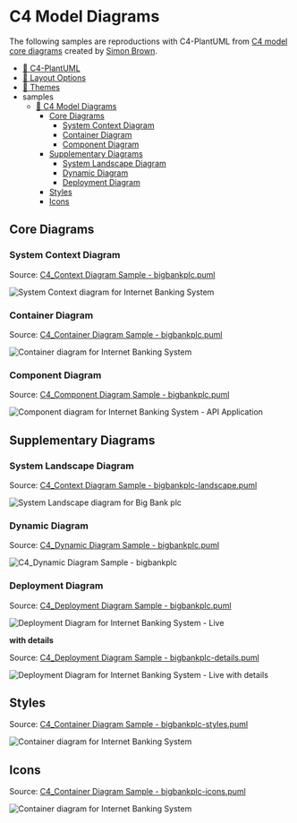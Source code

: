 # C4 Model Diagrams

The following samples are reproductions with C4-PlantUML from [C4 model core diagrams](https://c4model.com/#coreDiagrams) created by [Simon Brown](https://simonbrown.je/).

- [📄 C4-PlantUML](../README.md#c4-plantuml)
- [📄 Layout Options](../LayoutOptions.md#layout-options)
- [📄 Themes](../Themes.md#themes)
- samples
  - [📄 C4 Model Diagrams](#c4-model-diagrams)
    - [Core Diagrams](#core-diagrams)
      - [System Context Diagram](#system-context-diagram)
      - [Container Diagram](#container-diagram)
      - [Component Diagram](#component-diagram)
    - [Supplementary Diagrams](#supplementary-diagrams)
      - [System Landscape Diagram](#system-landscape-diagram)
      - [Dynamic Diagram](#dynamic-diagram)
      - [Deployment Diagram](#deployment-diagram)
    - [Styles](#styles)
    - [Icons](#icons)

## Core Diagrams

### System Context Diagram

Source: [C4_Context Diagram Sample - bigbankplc.puml](C4_Context%20Diagram%20Sample%20-%20bigbankplc.puml)

![System Context diagram for Internet Banking System](https://www.plantuml.com/plantuml/png/VL7DZjfC4BpxAVhZyh4I2vUSSjfTWfALO8C2ACh9QiOD7Z4_QBeTuEtJDiQ1iCdDqrrLNLL-Oi4abNVPVpOOLnK4fSYUFuv62G_3hPMoMbTCoSGW56HeeX_jR38bIpaQVtYSEmoocar7TDHzGOKEyx62zJtSryB_GnMKvPKDKX9iedFnOCCMd0q460guMTl4-XL1huAB1fqxgKPdxq_vRFhyu-jgcNz_NNx9fvFFaxTF_OSi4okEO75Y8Gyj0GgBsuHUBIHurL4A9F22OQTkMcoMpIbn37rJiKHFQG2zymHT1nstkvukd-62XBXf4gmLDO23LWVxbjdC08s9LH0UzXwoyxN--goOS_DKkR_OQYxLlN5tZkkIVbewW0qQoAFO603NiMgAjEdswA1fskEEO8ydJwsFraW-EKhVetM_dKmUwpTmTt-fsMnZJmFDh4cHuqPWSZGbXYq1NHEwZ9rqs6Zrf3gpo_Sx6HSI4p6WSvSsZGwWhUcTf5qRWwkaaZ0mcXgcBnBJ9Fr6xkgltZM_OcA5AIf_GRExWjxsig1GS1kMGMBBUIExBTSntVtIVx2RnBFb_2nnp-nAwzmzARtoxXS0 "System Context diagram for Internet Banking System")

### Container Diagram

Source: [C4_Container Diagram Sample - bigbankplc.puml](C4_Container%20Diagram%20Sample%20-%20bigbankplc.puml)

![Container diagram for Internet Banking System](https://www.plantuml.com/plantuml/png/bLJ1RkCs4BtxAwRfeLv0YL6WfvxMiOqcMpjHLqwpFGaZQYmHeKY1fEmOHV-zGqMHB7k1j3VfQUQznpT3VNOUhMygDVb1Qg6QdA3qldQ_pcOM3pU5z6MJDOwiCDgJzZV2LBCNQKNfV3bR_78TAzJ-QREUqIj_pobdC5rmCKfDzgOEr3z1excludxm9S7EA6KEKXUWk0XGvp3wBAtZ9mEi2ye8LEh87Bt1Im7-kfx_zVYqJRUFSRfyV7wOVXgmUP8clw-sYpi6E-ZvVdkNhbU_hHwM34wyz8gW9uLSOc6nOgCMxhKdgyd3BUgNu3avEa_LP1AJTKPFHUEygSX6iEYVhkRm3eFPjOVAk3k20-S9TTk8giK0XJ2DzkwAVRnHfxSCv6YFK_4pSvqRkFe4Vqy0OF0xFL2MObrpyJDbCAzh9GLwQVGLGrzmZn4ajGtcDtyk0hOa9VTiexNcFDSAw2RSZYF0lMxsVl1upYR7ogv6faluiwBh60iAwk-gYR2ozX7CTT4ej06EhTdBd1oWKjzNsV6k1Ekef3-6BH1D6wI3lSJG8YtmUI6pvk38NZYgJ2OLTN5imallQV5Z1D-mGavYx0MKhAId75oJEV8yi__ipLsOUpC0EUsbe7DxosoQeySC7OKnT8_1JVB76aRltbZs5kuUM2gaynPP6gJchQpQwKPGecFNsFWIXAMSj9UeN1IMYfm3PGf-8IzkBcBAKBoGpZad6VOrll_-sYmDbzcXRvJR1_c4I9YOfV_fLtlrwgTKeLIfQm6cMrrl-BsxLe5_oz7BbXeLRAImnfcTXzMhA54N16-TJ7l2sJaOM9bJxonMT7PlXsZR5UmcBHZeJt6IC61c6Z-CEUglQmJUedROddS8UVALrCalORYOJuvSqBxRRkE42yTrhiOFQxh57kWwkVI1P55cPlWDj7J39U-OMd0qzbuGtL6B2BuaZm-pK_51ydzsfhTSFHWRLdxCyfKmTx2pfch_EWShFJdm9Z1tnClR1LFsd2TvdArHmhGEw3gWBSTWPBHnvnx6VOtZ3HZaayqsPg9HogFsyTuDmRJziowTRvjr7yvdRcqgzIy0 "Container diagram for Internet Banking System")

### Component Diagram

Source: [C4_Component Diagram Sample - bigbankplc.puml](C4_Component%20Diagram%20Sample%20-%20bigbankplc.puml)


![Component diagram for Internet Banking System - API Application](https://www.plantuml.com/plantuml/png/fPLDRnit48Rl-okcFhGou5YNddgABBkD0piH8hiV9s6M76lPy6D1pbeHYlxt3YbvATb6OI0dSScNCy-yCxjwdnWZ3yusFnYlxA09EkO-_JATHjoShmrtGpiaYYfu9i_dAhZfLnDLbxYRpdz-jx3e-VxsPahVv5oJbitLFBW--2plS-YVOF1opya6S4Vm4AmD6-FNO8qdGA_XwDZ49Ai0aXTiK6ZjLcACW2yJD3UplpxVtwt-kBxxiBgv-ktgq-Naj6dOi2KOjQ0DhYCwoH_XsZD5JmmNwBzcbEKsCJbu1xF5DSpwtXg5R89lchcKZW8Q9wd7CpXPYbpYBd1DXy8JEVeR7p6fQ7ekLQ5V3nPZFbd4y6Wq9P1gIfNc2Q3T0po8IJaEMiFRNBuQ4WT7CS6ZmNp7HDXG2sqCcqJn_EJq0CrbijlG6bkWSie_qM4q_ZWxMECCauOqj4co1_uE6bVoFVreUZIAZh0ksubk9VybChQOABDy8OkxoF2q3KlLaSDykkGGXJEF74HQcyIng8LGskRA-WmwJ1rfm44uFEyR02gIpezeqncWKfGIsB2M1sALkNOzNbrzuubhKpOC9Mn4Hy_6e9AKVeM7OfAIZT6W0nx0DWnS7Ih9m-1PLeBl4nOhAqSrQ7KXEernEy7UID9dmtTo2lyq0527U9BCscSw-P4XXXmf1ckfJDdjxtFuGedhTjwTvTTjvsdAhSmXX5-Mh_S-xJmuVPPvB4eYxfUm79mJ-hTWr26iexGnt052aYWXRlS-crX8HXDVW2HIGvInp3Rib_MqjAwFkOuBmkFfFnxgc0UHT754vBkcde7gSFVGOqgR47Njsp66ZD03AjJqFuC4lnR5Ar0ps5s6uFTzS6ECuqRap2Mrl3dxzXyuS9z871hFQvCgtWjHlQxRyaQYXXzX8ri473BTnykBURrmMAeizm7BDqQ-_1_kxXPB4V_RD5bRFf85iye-BZz_6dMZgBA-BYnAzuPexWt1tfFN-R_YFm00 "Component diagram for Internet Banking System - API Application")

## Supplementary Diagrams

### System Landscape Diagram

Source: [C4_Context Diagram Sample - bigbankplc-landscape.puml](C4_Context%20Diagram%20Sample%20-%20bigbankplc-landscape.puml)

![System Landscape diagram for Big Bank plc](https://www.plantuml.com/plantuml/png/TLHDSy963BtxLwXSGcO8zD1JJ-63QJA5a0amcPuyorh6EwnttTKwXEdqlrThRDS4kB7Ia_IUzCmpUU5ycUle5sMaBXE4pFk2VX-Dd3WEzyfdvQuaTD8QZyOFfSr71-LaHZuRJNzxUjV2-EroCS9lpYUOS32UCfZVmo8qVe3IS5NErU0pXDHgRO_Ax44hWo1C0XTfvOX_MU2feAqKMf-uHqllP_leOJ7-QxNTn9lLUpnRVRxr7zlGU1sl_vnlfYySgqEVhvkNU37_O_usus3abTS8wnDvp671N4YA0Y5HOkz4pbmTJDGU9i8SeD0oYjxHaJLzMPAtERe1zCuHeIjGa3MjSprEZg51WaqhVJj63U38YuMYgGmn45BQqdWQzfZNd1MwmYd2UCBHHBXJN_xA3RjiUe_mJmG0DV_-xamWfkh9uDVGnQ1lgDN0YbWu0hNiA6pyI-4Hb67HkV3A6X0xMrPNKUwIuw0wMouE28KuvLZJxf29vz--BtmUHcsMzoQ6DIHiD922Ckxmiq4kbFvVplmfl85Q4PiCGLKQXOQbaiwIJJtClsKcp1u1kmMt27BQf4xaoCsMpUyRsrfxwv10QDsSKN80weNVs5chSj3PcNV2a901nY_qigLqzb15gQcC2TsNae5POoXOdqEmzY9DUzrC3GOAcMgjohHsup4_f-o4FCGsJSy39lo25R-wlST9hemYxsfT9W4gYy8wVt_Alr7qWJf-GxNFTjPrFfChRsu9YIi2_AE3Erlci_O5LSQ0ahYq1WUk7VobGzPe4ghF7Wp6DLSJRYnuJ0U2lqkaeBIg2-P2ZKLc3JPDPbSVsFtXNSeylLBLDLjN_MNR-y3PbJVkGhVjWU-XeeKuSSUAsENyormpyh4ARhjVP3VvpDh3l_5_ "System Landscape diagram for Big Bank plc")

### Dynamic Diagram

Source: [C4_Dynamic Diagram Sample - bigbankplc.puml](C4_Dynamic%20Diagram%20Sample%20-%20bigbankplc.puml)

![C4_Dynamic Diagram Sample - bigbankplc](https://www.plantuml.com/plantuml/png/NP9BRnCn4CVl-HH3Jmbg4m4z8I6QHqMB-eYQ5CGfclLETgrwxTLut10XlZlZJQjqkOqzZ__F__5556H9ZHkyizwuL1BK8ctyF9amxiQLbJeLAHARu8MyZ4re9a-MJHsbdipFpvOElJpUtapej-PBAlLoizXxRAmPjtdmu6Rww_vnlVbvlRxQt5n-kxnR34U3mLm7elN4Ys9epa_XP8621KOwqVY178eD7XsyNiFArDHWpguaC4N8MC1KsIZSLOFrsy1D5vz2ZR6c4Z19hU3M74eCKvcFwE8fe34K8xXGwO74Z4z6HwwX-P2rhAySdIsn8fYshNkPap6-upEk3DjM07q9KrybXvmpImxFjbH4T0x25fG0hhqGUn8eq3_fKDWcRmvljB872M1IbD0GHtYsc7iimuuAA3Zi8d4FRZCBoPV8-s6XUjFbTGzk17y60FFGjC6Jbw7vb5z29h5A7UyxBrlEC3D2toFlqtNxe39JHblvt67LObEZh_AXnHXtWSkZZJtvZrb8-zG4o4_Wu1pn6_dR7tFLYF9VTkfSs1qM7L-rLLZ3lgMp5qjN-oZKPFc_0qNUF7GxFCYdeh4It-vVntHhNDtVJQxMw-LA-xIhm-qScwFJAXkdnoz4vN04sU7N-LhN_Tv8Zep0UzXoQ5w8TpKnTR77Xk0BVEtq5hEvzb-GBrFZ_W40 "C4_Dynamic Diagram Sample - bigbankplc")

### Deployment Diagram

Source: [C4_Deployment Diagram Sample - bigbankplc.puml](C4_Deployment%20Diagram%20Sample%20-%20bigbankplc.puml)

![Deployment Diagram for Internet Banking System - Live](https://www.plantuml.com/plantuml/png/pLP_Rzis4FtVd-AgRQXJE7RhPKCn840TssiIsB4HESq6331Ev5dcGea2IJd9Xdxt7ILdZcCNJTP_fW26UBftFnxVaVdWF5fVPhhn6eJ9LsGzA0-toYy1fLHUcHmrVyeop2LebHEWJSkCSW-7WylXg3Sx-pISdrtqHrU3uN7KZi0RA1s1DWArlc-yKWluOOLMOQ9fJdVAUTUCdYAZWmR0AvKBNKg2TgVTxlIFvWCgjBaFoTf5AF8LQKUF7PVU5-wNJiVYRJlbeik4Krlkn0SCbzsvKLOidLzokCEfnjnVZKSTkkFlakJ-7BbKYqQZ9-LGKx3FC6r62sucGN4JjU3x9EqRRUnnz9ru6_wuUFQ-9BtZwJdJ4r-s1XeVh4S_lXyCVk88OGTGYrAZ9sQQKgu3b0jSIcYYy6fLVL4vQ7I-sei31erwlq-kPlFhizdfV3JyEBmOD3cOLruJR7g3WSBKOWOBO-6CwR4vUJZ1_4RbASJtpbC6Xp1IAseqDh3vXP7KBBHeGNIYqWe0l8oUh46YHn0K0aS7VpU0dwTHPCwWHAK9OmwnK6_UlFd3txqFeQwIClSblFkv_VO8HhFu8SI-C5YWM1A3UjKBp4mcq4TF3V2-VLU7sJnzrWKoRPQ3g02Oda6lABGI68GUOfpZ2Y58FIviO6RygH_CKsjMIfBRfMvHvgAU4kNlOQKO3UVnvA9pEfjDO-0KxQ3jzVEvKVtkvMTDZKpUldj4L5Y-b29ZKUX0qQHwuNsTMfMXlOysjdTTyKLw1abJ9kmwG8y9EWemLZVMVSA36MAcEyFmDVR6KgLL2vPIvRojl47bBBYiUc_14jsI963fbrphcdKGbcHOedOjG278ET0cvGLvyNBokjlaTVUI5qOJKtUy6TO3-1gVtSU4nYHCBdSftH_uoont_oSqxnR-NEAJnuJVKbAFzT5_6-lkDyurvsV0DINFdEi1QRKYwu2f0kVPNS3wzWZUmRmxyev_D461AG5kqkoJwkVTmpGpeSH-wRp9oBvsm0R5uIIjbAWq44hdj9COZ8LUBgrHChIytMeDO_TnZMTK0F-66NA7MuSMWbQP2fU7AnD77imYTFQrmymR4EioNJZP0aRPxNgvwNrD2fCLsrq6InbkXr2nii8ui_1mhN9fRbqegEuwGp49EjclDSk-PDSxV5AlGi2FneGTwIyjPsl1sFobj4RuLLbQcBlMEdQC2wOca3fMmjO536LA8Tskb5o1OUBglPvYIlia5GkhYbeglJmjDTfjuhN-DgvPpx3kcfdUYEgIzBy2gE-oCTvmmd2Z2SxgE62ev4zdylecOdG0SLSlGyolwg5YuDQycAehiTdWHwMkSrLfP5ATQYWTB7XtAgfkhVBqaF1ySDBV1dIVWzXtNeLoB_bGtGIfDuoH4Zqod9qQyUdaUlEVqWVAPPdfVm00 "Deployment Diagram for Internet Banking System - Live")

**with details**

Source: [C4_Deployment Diagram Sample - bigbankplc-details.puml](C4_Deployment%20Diagram%20Sample%20-%20bigbankplc-details.puml)

![Deployment Diagram for Internet Banking System - Live with details](https://www.plantuml.com/plantuml/png/vLTjRnf74FxEhvZIIi4HVZ5rAgjIfDZ6ZHr1Z037gLJ9sjiTZgttTa-xUzYqod_lpDqHmE0uKQkgKh64RsVdPPvvPkUMDo4A7ulCDBxJLff28KnZpCFF-_jUtE-bEawBf0ZefRCHRToJBjk_qrvEGvpkdntj3eomyRhVsyS7sbUeI7ZRnTouUSRwEVj-0OKbGnP0d29Cd37kNjiKZBO8mYfOszO-q9C32Wp6IM7Cd7nypd1BXCQ9KkS6MJ0MQQiv8Pj4oBjc6tv8qZDdd7_T_5uUy5zpXxM7Q3Oq8u5OrsKfvxYG7lrutEs-8W-D6ogDA-B0knnzd5-WKEXRjF42A65P615HWS4K2PqEZ4L1IyYeP-MEjc14Y6K5TiYeT_BhrVNuzkPoV77REtzx_hxBpgAE1c695hfQf5vaL48FbqI9jnZXLDWxhkPe7Y9ci0izFSD6Osbs-zufREL6jg79UqtwVwhJqX18_7WDIaG14Zb0S-VF1j27QhO0sshsY9MedIL3UhRAsPB58Gf5YL1zsE9H_DjUIrdIJtIQK9nTaUkNBr_-5X-EsSjrKjXOmE5FUmT7q1kFM7O2zvX0G3z33nw3PkUWBNV9wjP4-AmDGaeCNEMP5l3BApYzVBjxEI1V_R2t0B41v9sO2VY0FjHWZYdthOeVimVUVtNOwJ-j4bZbyA1pjDJPLWQH2pb51bW-mDXbLCxcOm4SxpsKGWiKma9mXPS8PShdvoi5M8F7dpDdez0MFONIx65m2ITvRlIIjT8BSpRAFLUr_-6CnOHcfXM6pUQQ55QoiJ0wpiiQ2tWtkdg_Vp4U3qP08VPMG7zgrD_FTywJtL8tYaeE3bVQXfTFDSoOQaTmCk7dPGid8k16ZRR6Sbv8mvHSbG-m2uFAJtCfE-p8Hq7QOFGCbw6UewERj5H2Bhgr0RiReX5LNM4XXX4rGIPuTnITHvuUvGb8TOY-r0Pj9yvdvNCRfY9CKO4eufGmrIo3zAXuAKnOd0umBgK5HldDP7tvR0zNsEgiizNv4bi1fRDgAryya4KQNYz7z0uyJU6mfh2pok5euNsJnPDbw3Q4AAnADd9eLrERP-r4QED817dXSnSmWBDc_boIc-Ht_YliRoQ-sG__pDYdraXMMuBcLZNtZ_vVStzOp_tElpBuIOayt63obOE_YppAV2Xh72AfIwWlVQpDuirtGg0lWv2B544imsoRBPysxoEPunJFYX1TXlv5019eSgTmfYLMLSaDXRqQWVDmOfLtMZ7aTQYL6QdtAtkoOkEF8XE4SEsj9i3eJ4TK48eaO0GtOMJFlUsY0rcd6RZDs4RxzNm9z3QGqcNvEagM51IkoHbhBrrmamWtsYft7pYX2dKcvDLe0VQnryIJBlgQuTDgnGxVEiUCd4qzHMj3t_sXZQ5ZeJrEt4ExzZqI4-4r5xMlfQyIE5SfShZDLWgvu5bKSJqWhhUrr4XwdLUjScBJmWY_NdXZ_bwjkUbhr5JfPLCDqNnkWEgoqnTt592lF9AY1dB8cVmUdAskAcHDHepgsonkhwj3HOPhvyMLgEIIu9LKwrXb69NKRz404sAdBDMzrn4N0TzrJy_M3JfVOR5radEwmvPAbaugmZ1KL_leIAankhYwMVxOU8DMyM-flm00 "Deployment Diagram for Internet Banking System - Live with details")

## Styles

Source: [C4_Container Diagram Sample - bigbankplc-styles.puml](C4_Container%20Diagram%20Sample%20-%20bigbankplc-styles.puml)

![Container diagram for Internet Banking System](https://www.plantuml.com/plantuml/png/hLPlZzh64txlJp4XYM8a7-Yd_FAcqadXm6qkWZkAkQJlq7ezsAkiTztTDHog-jqxQsmCNAfKQj_SiJCxp_Fi_1duQ1qphYvby0wuLZiq3eI3lN05i2mJJcZ59BdAagaCf508pEHrYSh1pMmLpoVh-o_nvlvXEd-QnRU3qG2SXjeYICsPb8VWbTZ2snqpWgKID_WihBFXu3foC0m0NWd5PPqXZCQZqNZw_yrKAyU8qumgh_4LIeldzmhdAllJU6pOVfIJvZebPiCfYlIDIFNucp2yiAuWj9kbPCezBUPZV2P_XjbtALGcja6GV7hykbd6g-JnOVFuj9xVFyJXa9AqPha5MrULDWwK1binZXQ40bSWA5OYX2cpc84-cceYCfGteNAm3WrgTwZGHh0l12yWq-gTEm6sQ4mTIcrmE09YlD-Up0R1uEyr4axMKKhCINBK_WU7pstvcY0ecFK5IH4otD8pis2IPR54Nq1wIpX86Vz6WQSq329uiwN3L4jjRj_4ytWHFwmtFp_Id-dZ_755_ZG_UWUltx__C9jyy36sO1NUnY8lN28ejua_XqFo79MjITXjnmQyeuCGVGXO7pCS3Bsy5Sf66hC7nJqsFQhJCrcjg32T4D-FV-j8t47YxOpP0hEvK2Jc0js3Z_yR2krSJn4uuIJ2AQ6G2PORLi9M6xXN3er21tTCVVCjaHoimp88bcYiLY6lhTCbcWYcfq-32NHcqDkcw2b5HySoLqqWauqD6EUwLiuEICSHUdD7XeoPGyZ_HrZN0WP3-2C0W5vlkCTqmwgABd_552PL9GLdVX4CoFIPxLW4IMMy-CMNgRVDK8eToMYaMKTtERGp24nbZVd4ctOFNqv8v2KpjIp19UIMUBDaENhsZZNXHbGkWedAQycCDo-DtedCJuQKtsVPreeVTvXm1py8l6uIQM4dc0yH1kYza1gzjsXUA2frAYIswLZumqdJz7K4lx6IKIOkjO0KfV0JQklKegEQ_MDjzeMuem38S2SuNikRfM767FFxnfUX_UZL9B_EuUBij25jVZk2mLnOPvgIWb3KbcNpEOAYcHLWDVKLDvYXSe996_csGcj1wfmEwFZeHQBQmQPC2T-no_llDyvCqpNJnvrdxaSPyaaXu6PQMMvlNwmk4lNdgUtZPnTYoOJSsCP0HF7DWixjo7dcDPL5DAHCma9mewtUEeYVUS5KZd2C9DWpp5PRZqgOQalpZLSptQVTjsVN1PmCtVlEamyirRNhMo0wZN84pZ1bMPE9Flt12kNPkkY7zicYzToVrkjbGXSlxz68_V1Es_GzN4ktUV2xEjNzYcZW-WNG8ZN6ouRe29jz6y5d-beTD-HzDHjNYz0h-7T0cpiAxcNtmt89kaAMMTWQNJRxQc-4GmjEUwAMPtOt9SWJvbcshfei8LWBUEEj3KOlvB8VBpHSnzMM-gEdJnRh9G5TrE0Y_BehJtdgl-LeMotcrxdgtGH__D4pZt-97sRXCDXgxT10PjXU7RzhkXzGi1l1MrzmwiXmsEIi_tdblNJyqhc3ZwIoBkLV "Container diagram for Internet Banking System")

## Icons

Source: [C4_Container Diagram Sample - bigbankplc-icons.puml](C4_Container%20Diagram%20Sample%20-%20bigbankplc-icons.puml)

![Container diagram for Internet Banking System](https://www.plantuml.com/plantuml/png/hLHDS-D44BtxLpJXWBVAZee2BfpMiGt94d-mSZRBITMIslQGqOoO7jb9KVntUXH5YfnDPQdYfkcFrqzlNizxzkXyLUZ1Dyfakie9zjwN_7CKEJoUxvJVLsd5v39hF1b_djaYkbCksxFVHzCVnskDnjyihYEwbtnEkGIJgHIZCkJEonewfwsSO3R_T3LTBUEl6E6h4dFtGrG6UC4OAycEjr8nvj8fJnmLo9vSbDCXvBYTyijgkPdSpkFLOlw_3gfZU2Is1Or_6dm7bH60Ge30xmcsLcjxL6O7Eh10aqClhHpBbmKX0DfcgFM3OBIglrIjINMoHMXsbSPNqxdrXlnhsJ_nWA_b2lvB9qpkS3Ax9sRqPW6P0sbRqcE9_Dtrv8_LpIRPhDR9R7Mx7BxhOfCuYN-RRwQN4cn2jrURo-Hw_kjyEPFWm2kl2LfH85UuSrY8q0wkZ2TdoCC5chkWUVp0deh1O4sEhHbc5NjRa1l1jFqwcy1J6EoslfHKkaTm56D0MJUYhcE0MMOhu_bCU3n29nSIoD4z3BFl1UkKmDax-7i001tVuP7I1CjIYcyfXKbPQfMXLzQSIUW37d04SUa2-SMdQOZDI2iHc6jgxAKsWyQgjPr2k9sRFltuUX9wm-qAsJu3Bb5IiPHf6gznHu75q_GuSwhq8vWycYg4ryuUL4uCgFMNfst5yru5dPH_26xEgbfGXeF2qA8So7z3wkoHgGPjJFk2N65JfQbHQ14EBRtfjoFuZ0MAE7rQe5MXFEN0LShamMw_cYQ_uFb80EhtWyASn_qv9JfBXpbwJ94ft57p6UhZtw-XT_RM4OS5T-1efzWx51AWZ5Ysm41e17ifpW4hiLpcA2VZ5MeU1SSHCsYxamFvx3mWTdlvKhyKipiokGYeWhVNLr-ssCnAcUlwUeA-8LpGIe13IqlYdtOXvlT-I0KgOLW7f6e-NiYvMSRGjjaJg7e8QbYep5csMm_p-smllY3WjlBfxP0Hp_0RNjq4mJTRXmMTR7wdVp3lap4o2RJ_zkmQ05DR-SuLetRXH-0T6iPQXUOcmYFmaVIpHwLRxHic3hClDvjrB8NzEYxnpPhU7eJIPboo9BNRfxPzI1guzfbeaEfWpmpjGEG7autWGxnQHi-7ToF_OsTo8TKjiNOlJb4-4kOCMsUB-jqwEkM9mTk0t03FBgO2sM8-q-F4Kh70Cj0uH6kCZiY9-_eS-dqLYmEwyV5YinQWdigzzbFVjSA4_gXHv_FYkXNdlRHMXVuN "Container diagram for Internet Banking System")
